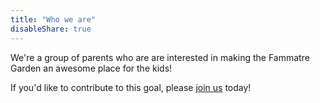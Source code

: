 ```yaml
---
title: "Who we are"
disableShare: true
---
```


We're a group of parents who are are interested in making the Fammatre Garden
an awesome place for the kids!

If you'd like to contribute to this goal, please [join us](/join-us) today!
